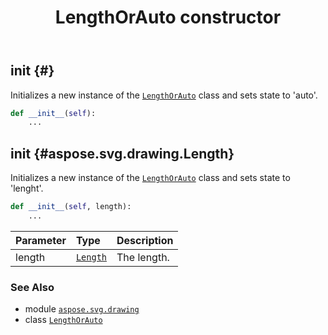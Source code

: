﻿---
title: LengthOrAuto constructor
second_title: Aspose.SVG for Python via .NET API References
description: 
type: docs
weight: 10
url: /python-net/aspose.svg.drawing/lengthorauto/__init__/
is_root: false
---

## __init__ {#}

Initializes a new instance of the [`LengthOrAuto`](/svg/python-net/aspose.svg.drawing/lengthorauto) class and sets state to 'auto'.



```python
def __init__(self):
    ...
```




## __init__ {#aspose.svg.drawing.Length}

Initializes a new instance of the [`LengthOrAuto`](/svg/python-net/aspose.svg.drawing/lengthorauto) class and sets state to 'lenght'.



```python
def __init__(self, length):
    ...
```


| Parameter | Type | Description |
| :- | :- | :- |
| length | [`Length`](/svg/python-net/aspose.svg.drawing/length) | The length. |



### See Also
* module [`aspose.svg.drawing`](../../)
* class [`LengthOrAuto`](/svg/python-net/aspose.svg.drawing/lengthorauto)

